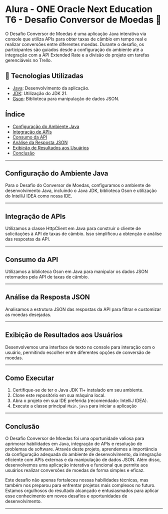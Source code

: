 # Alura - ONE Oracle Next Education T6 - Desafio Conversor de Moedas 💱

O Desafio Conversor de Moedas é uma aplicação Java interativa via console que utiliza APIs para obter taxas de câmbio em tempo real e realizar conversões entre diferentes moedas. Durante o desafio, os participantes são guiados desde a configuração do ambiente até a integração com a API Extended Rate e a divisão do projeto em tarefas gerenciáveis no Trello.

## 🚀 Tecnologias Utilizadas

- [Java](https://docs.oracle.com/en/java/javase/20/): Desenvolvimento da aplicação.
- [JDK](https://www.oracle.com/java/technologies/javase-jdk21-downloads.html): Utilização do JDK 21.
- [Gson](https://github.com/google/gson): Biblioteca para manipulação de dados JSON.

## Índice

- [Configuração do Ambiente Java](#configuracao)
- [Integração de APIs](#integracao-de-apis)
- [Consumo da API](#consumo)
- [Análise da Resposta JSON](#analise)
- [Exibição de Resultados aos Usuários](#exibicao)
- [Conclusão](#conclusao)

---


## Configuração do Ambiente Java

Para o Desafio do Conversor de Moedas, configuramos o ambiente de desenvolvimento Java, incluindo o Java JDK, biblioteca Gson e utilização do IntelliJ IDEA como nossa IDE.

---

## Integração de APIs

Utilizamos a classe HttpClient em Java para construir o cliente de solicitações à API de taxas de câmbio. Isso simplificou a obtenção e análise das respostas da API.

---

## Consumo da API

Utilizamos a biblioteca Gson em Java para manipular os dados JSON retornados pela API de taxas de câmbio.

---

## Análise da Resposta JSON

Analisamos a estrutura JSON das respostas da API para filtrar e customizar as moedas desejadas.

---

## Exibição de Resultados aos Usuários

Desenvolvemos uma interface de texto no console para interação com o usuário, permitindo escolher entre diferentes opções de conversão de moedas.

---

## Como Executar

1. Certifique-se de ter o Java JDK 11+ instalado em seu ambiente.
2. Clone este repositório em sua máquina local.
3. Abra o projeto em sua IDE preferida (recomendado: IntelliJ IDEA).
4. Execute a classe principal `Main.java` para iniciar a aplicação
---

## Conclusão

O Desafio Conversor de Moedas foi uma oportunidade valiosa para aprimorar habilidades em Java, integração de APIs e resolução de problemas de software. Através deste projeto, aprendemos a importância da configuração adequada do ambiente de desenvolvimento, da integração eficiente com APIs externas e da manipulação de dados JSON. Além disso, desenvolvemos uma aplicação interativa e funcional que permite aos usuários realizar conversões de moedas de forma simples e eficaz.

Este desafio não apenas fortaleceu nossas habilidades técnicas, mas também nos preparou para enfrentar projetos mais complexos no futuro. Estamos orgulhosos do resultado alcançado e entusiasmados para aplicar esse conhecimento em novos desafios e oportunidades de desenvolvimento.

---


